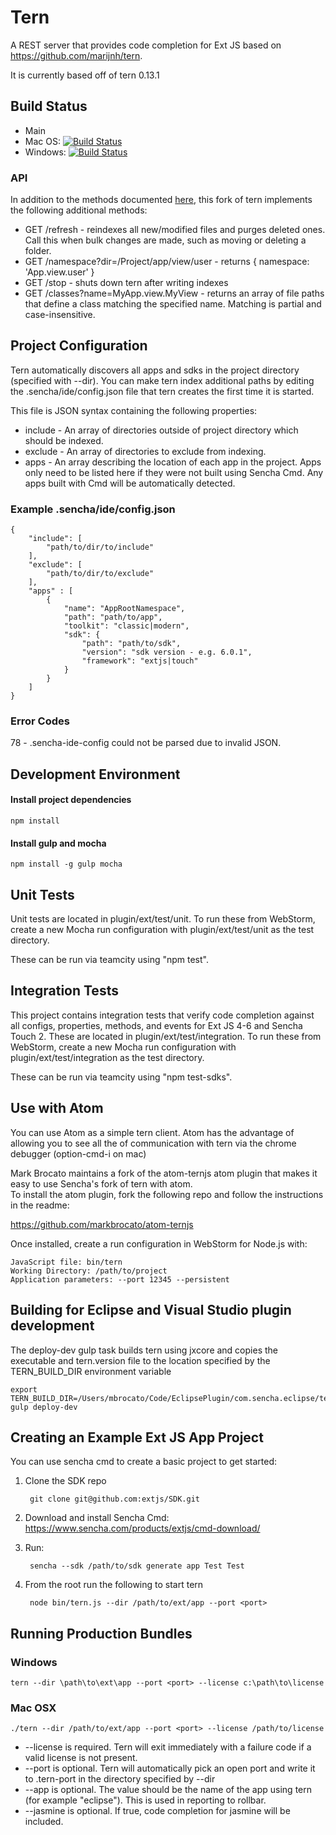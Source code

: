 # Tern

A REST server that provides code completion for Ext JS based on https://github.com/marijnh/tern.

It is currently based off of tern 0.13.1

## Build Status

* Main
 * Mac OS: [![Build Status](https://teamcity.sencha.com/app/rest/builds/buildType:Tern_MainMacos/statusIcon)](https://teamcity.sencha.com/viewType.html?buildTypeId=Tern_MainMacos)
 * Windows: [![Build Status](https://teamcity.sencha.com/app/rest/builds/buildType:Tern_MainWindows/statusIcon)](https://teamcity.sencha.com/viewType.html?buildTypeId=Tern_MainWindows)

### API

In addition to the methods documented [here](http://ternjs.net/doc/manual.html#protocol), this fork of tern implements the following additional methods:

* GET /refresh - reindexes all new/modified files and purges deleted ones.  Call this when bulk changes are made, such as moving or deleting a folder.
* GET /namespace?dir=/Project/app/view/user - returns { namespace: 'App.view.user' }
* GET /stop - shuts down tern after writing indexes
* GET /classes?name=MyApp.view.MyView - returns an array of file paths that define a class matching the specified name. Matching is partial and case-insensitive.

## Project Configuration

Tern automatically discovers all apps and sdks in the project directory (specified with --dir).  You can make tern index 
additional paths by editing the .sencha/ide/config.json file that tern creates the first time it is started.

This file is JSON syntax containing the following properties:

 * include - An array of directories outside of project directory which should be indexed.
 * exclude - An array of directories to exclude from indexing.
 * apps - An array describing the location of each app in the project.  Apps only need to be listed here if they were not built using Sencha Cmd.  Any apps built with Cmd will be automatically detected.

### Example .sencha/ide/config.json

    {
        "include": [
            "path/to/dir/to/include"
        ],
        "exclude": [
            "path/to/dir/to/exclude"
        ],
        "apps" : [
            {
                "name": "AppRootNamespace",
                "path": "path/to/app",
                "toolkit": "classic|modern",
                "sdk": {
                    "path": "path/to/sdk",
                    "version": "sdk version - e.g. 6.0.1",
                    "framework": "extjs|touch"
                }
            }
        ]
    }

### Error Codes

78 - .sencha-ide-config could not be parsed due to invalid JSON.

## Development Environment

#### Install project dependencies

    npm install

#### Install gulp and mocha

    npm install -g gulp mocha

## Unit Tests
    
Unit tests are located in plugin/ext/test/unit.  To run these from WebStorm, create a new Mocha run configuration with 
plugin/ext/test/unit as the test directory.

These can be run via teamcity using "npm test".

## Integration Tests

This project contains integration tests that verify code completion against all configs, properties, methods, and events 
for Ext JS 4-6 and Sencha Touch 2.  These are located in plugin/ext/test/integration. To run these from WebStorm, 
create a new Mocha run configuration with plugin/ext/test/integration as the test directory.

These can be run via teamcity using "npm test-sdks".

## Use with Atom

You can use Atom as a simple tern client.  Atom has the advantage of allowing you to see all the of communication
with tern via the chrome debugger (option-cmd-i on mac)

Mark Brocato maintains a fork of the atom-ternjs atom plugin that makes it easy to use Sencha's fork of tern with atom.  
To install the atom plugin, fork the following repo and follow the instructions in the readme:

https://github.com/markbrocato/atom-ternjs

Once installed, create a run configuration in WebStorm for Node.js with:
    
    JavaScript file: bin/tern
    Working Directory: /path/to/project
    Application parameters: --port 12345 --persistent
    
## Building for Eclipse and Visual Studio plugin development

The deploy-dev gulp task builds tern using jxcore and copies the executable and tern.version file to the location specified by the TERN_BUILD_DIR environment variable

    export TERN_BUILD_DIR=/Users/mbrocato/Code/EclipsePlugin/com.sencha.eclipse/tern
    gulp deploy-dev

## Creating an Example Ext JS App Project

You can use sencha cmd to create a basic project to get started:

1. Clone the SDK repo
    
        git clone git@github.com:extjs/SDK.git
 
2. Download and install Sencha Cmd: https://www.sencha.com/products/extjs/cmd-download/

3. Run:

        sencha --sdk /path/to/sdk generate app Test Test
        
4. From the root run the following to start tern

        node bin/tern.js --dir /path/to/ext/app --port <port>

## Running Production Bundles

### Windows

    tern --dir \path\to\ext\app --port <port> --license c:\path\to\license

### Mac OSX

    ./tern --dir /path/to/ext/app --port <port> --license /path/to/license

* --license is required.  Tern will exit immediately with a failure code if a valid license is not present. 
* --port is optional.  Tern will automatically pick an open port and write it to .tern-port in the directory specified by --dir
* --app is optional.  The value should be the name of the app using tern (for example "eclipse").  This is used in reporting to rollbar.
* --jasmine is optional.  If true, code completion for jasmine will be included.

    
